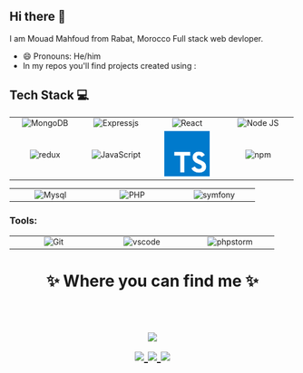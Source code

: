 ## Hi there 👋

I am Mouad Mahfoud from Rabat, Morocco Full stack web devloper.

- 😄 Pronouns: He/him
- In my repos you'll find projects created using :
## Tech Stack :computer:

<table>
<tbody>
<tr>
<td align="center" width="20%">
 <img src="https://toppng.com/uploads/preview/9kib-354x415-unnamed-mongodb-logo-sv-11562860723mgempnmrq3.png" alt="MongoDB" width="80">
</td>
<td align="center" width="20%">
 <img src="https://upload.wikimedia.org/wikipedia/commons/6/64/Expressjs.png" alt="Expressjs" width="80">
</td>
<td align="center" width="20%">
 <img src="https://techinfini.in/wp-content/uploads/2017/09/React-Logo-1.png" alt="React" width="80">
</td>
<td align="center" width="20%">
 <img src="https://upload.wikimedia.org/wikipedia/commons/thumb/d/d9/Node.js_logo.svg/1280px-Node.js_logo.svg.png" alt="Node JS" width="80">
</td>
</tr>
<tr>
<td align="center" width="20%">
<img src="https://banner2.cleanpng.com/20180511/zie/kisspng-redux-react-javascript-vue-js-single-page-applicat-5af5cde3d3a5e8.2671715915260584678669.jpg" alt="redux" width="80">
</td>
<td align="center" width="20%">
<img src="https://upload.wikimedia.org/wikipedia/commons/thumb/9/99/Unofficial_JavaScript_logo_2.svg/480px-Unofficial_JavaScript_logo_2.svg.png" alt="JavaScript" 		width="80">
 </td>
<td align="center" width="20%">
 <img src="https://raw.githubusercontent.com/github/explore/80688e429a7d4ef2fca1e82350fe8e3517d3494d/topics/typescript/typescript.png" alt="TypeScript" width="80">
</td>
<td align="center" width="20%">
 <img src="https://upload.wikimedia.org/wikipedia/commons/thumb/d/db/Npm-logo.svg/1280px-Npm-logo.svg.png" alt="npm" width="80">
</td>
</tr>
</tbody>
</table>

<table>
<tbody>
<tr>
<td align="center" width="20%">
	 <img src="https://download.logo.wine/logo/MySQL/MySQL-Logo.wine.png" alt="Mysql" width="80">
 </td>
<td align="center" width="20%">
	 <img src="https://www.php.net/images/logos/new-php-logo.svg" alt="PHP" width="80">
 </td>
<td align="center" width="20%">
 <img src="https://symfony.com/logos/symfony_black_03.png" alt="symfony" width="80">
 </td>
</tr>
</tbody>
</table>


### Tools:
<table>
<tbody>
<tr>
<td align="center" width="20%">
	<img src="https://mpng.subpng.com/20190130/iyf/kisspng-logo-product-design-brand-git-colophon-amit-dhamu-writes-code-5c522212db4537.9244855115488865468981.jpg" alt="Git" width="80">
 </td>
<td align="center" width="20%">
	<img src="https://res.cloudinary.com/practicaldev/image/fetch/s--9F8ygOQO--/c_imagga_scale,f_auto,fl_progressive,h_720,q_auto,w_1280/https://dev-to-uploads.s3.amazonaws.com/i/ikysur95osy0deokuuji.png" alt="vscode" width="80">
 </td>
<td align="center" width="20%">
<img src="https://upload.wikimedia.org/wikipedia/commons/d/d0/Phpstorm.png" alt="phpstorm" width="80">
</td>
</tr>
</tbody>
</table>	
	
	
	
<h1 align="center">
✨ Where you can find me ✨
<p align="center">
  <br/>
  <a href="https://www.linkedin.com/in/mouad-mahfoud/">
    <img src="https://img.shields.io/badge/LinkedIn-%230077B5.svg?&style=flat-square&logo=linkedin&logoColor=white">
  </a>
 
  <br/>
  <a href="https://web.facebook.com/mouad.mahfoud.56">
    <img src="https://img.shields.io/badge/Facebook-%231877F2.svg?&style=flat-square&logo=facebook&logoColor=white">  
  </a>
 
  <a href="https://www.instagram.com/devmahfoud/">
    <img src="https://img.shields.io/badge/Instagram-%23E4405F.svg?&style=flat-square&logo=instagram&logoColor=white">
  </a>

  <a href="https://twitter.com/mouad__mahfoud">
    <img src="https://img.shields.io/badge/twitter-%230077D4.svg?&style=flat-square&logo=twitter&logoColor=white">
  </a>
</p>
</h1>
